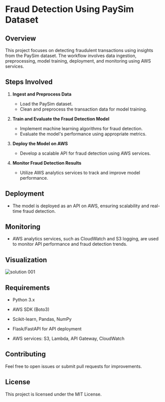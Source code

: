 # Fraud Detection Using PaySim Dataset

## Overview
This project focuses on detecting fraudulent transactions using insights from the PaySim dataset. The workflow involves data ingestion, preprocessing, model training, deployment, and monitoring using AWS services.

## Steps Involved

1. **Ingest and Preprocess Data**  
   - Load the PaySim dataset.
   - Clean and preprocess the transaction data for model training.

2. **Train and Evaluate the Fraud Detection Model**  
   - Implement machine learning algorithms for fraud detection.
   - Evaluate the model's performance using appropriate metrics.

3. **Deploy the Model on AWS**  
   - Develop a scalable API for fraud detection using AWS services.
   
4. **Monitor Fraud Detection Results**  
   - Utilize AWS analytics services to track and improve model performance.

## Deployment
- The model is deployed as an API on AWS, ensuring scalability and real-time fraud detection.

## Monitoring
- AWS analytics services, such as CloudWatch and S3 logging, are used to monitor API performance and fraud detection trends.

## Visualization
![solution 001](https://github.com/user-attachments/assets/c3449712-5d83-4748-8756-55f931ec042e)

## Requirements
- Python 3.x
- AWS SDK (Boto3)

- Scikit-learn, Pandas, NumPy
- Flask/FastAPI for API deployment
- AWS services: S3, Lambda, API Gateway, CloudWatch

## Contributing
Feel free to open issues or submit pull requests for improvements.

## License
This project is licensed under the MIT License.

